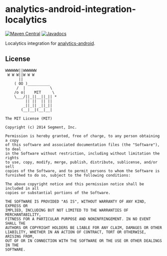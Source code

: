analytics-android-integration-localytics
=======================================

[![Maven Central](https://maven-badges.herokuapp.com/maven-central/com.segment.analytics.android.integrations/localytics/badge.svg)](https://maven-badges.herokuapp.com/maven-central/com.segment.analytics.android.integrations/localytics)
[![Javadocs](http://javadoc-badge.appspot.com/com.segment.analytics.android.integrations/localytics.svg?label=javadoc)](http://javadoc-badge.appspot.com/com.segment.analytics.android.integrations/localytics)

Localytics integration for [analytics-android](https://github.com/segmentio/analytics-android).

## License

```
WWWWWW||WWWWWW
 W W W||W W W
      ||
    ( OO )__________
     /  |           \
    /o o|    MIT     \
    \___/||_||__||_|| *
         || ||  || ||
        _||_|| _||_||
       (__|__|(__|__|

The MIT License (MIT)

Copyright (c) 2014 Segment, Inc.

Permission is hereby granted, free of charge, to any person obtaining a copy
of this software and associated documentation files (the "Software"), to deal
in the Software without restriction, including without limitation the rights
to use, copy, modify, merge, publish, distribute, sublicense, and/or sell
copies of the Software, and to permit persons to whom the Software is
furnished to do so, subject to the following conditions:

The above copyright notice and this permission notice shall be included in all
copies or substantial portions of the Software.

THE SOFTWARE IS PROVIDED "AS IS", WITHOUT WARRANTY OF ANY KIND, EXPRESS OR
IMPLIED, INCLUDING BUT NOT LIMITED TO THE WARRANTIES OF MERCHANTABILITY,
FITNESS FOR A PARTICULAR PURPOSE AND NONINFRINGEMENT. IN NO EVENT SHALL THE
AUTHORS OR COPYRIGHT HOLDERS BE LIABLE FOR ANY CLAIM, DAMAGES OR OTHER
LIABILITY, WHETHER IN AN ACTION OF CONTRACT, TORT OR OTHERWISE, ARISING FROM,
OUT OF OR IN CONNECTION WITH THE SOFTWARE OR THE USE OR OTHER DEALINGS IN THE
SOFTWARE.
```
